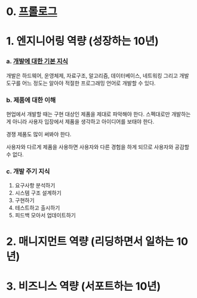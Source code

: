 # 0. [프롤로그](https://github.com/mildsalmon/Late_Night_Bookstore/blob/main/Book/%EA%B0%9C%EB%B0%9C%EC%9E%90%EB%A1%9C%EC%82%B4%EC%95%84%EB%82%A8%EA%B8%B0/0_%ED%94%84%EB%A1%A4%EB%A1%9C%EA%B7%B8.md)

# 1. 엔지니어링 역량 (성장하는 10년)

### a. [개발에 대한 기본 지식](https://github.com/mildsalmon/Late_Night_Bookstore/blob/main/Book/%EA%B0%9C%EB%B0%9C%EC%9E%90%EB%A1%9C%EC%82%B4%EC%95%84%EB%82%A8%EA%B8%B0/1_%EA%B0%9C%EB%B0%9C%EC%9E%90%EC%9D%98%EC%86%8C%EC%96%91.md)

개발은 하드웨어, 운영체제, 자료구조, 알고리즘, 데이터베이스, 네트워킹 그리고 개발 도구를 어느 정도는 알아야 적절한 프로그래밍 언어로 개발할 수 있다.

### b. 제품에 대한 이해

현업에서 개발할 때는 구현 대상인 제품을 제대로 파악해야 한다. 스펙대로만 개발하는 게 아니라 사용자 입장에서 제품을 생각하고 아이디어를 보태야 한다.

경쟁 제품도 많이 써봐야 한다.

사용자와 다르게 제품을 사용하면 사용자와 다른 경험을 하게 되므로 사용자와 공감할 수 없다.

### c. 개발 주기 지식

1. 요구사항 분석하기
2. 시스템 구조 설계하기
3. 구현하기
4. 테스트하고 출시하기
5. 피드백 모아서 업데이트하기




# 2. 매니지먼트 역량 (리딩하면서 일하는 10년)

# 3. 비즈니스 역량 (서포트하는 10년)
